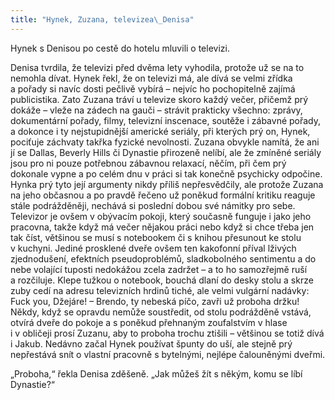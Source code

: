 ```yaml
---
title: "Hynek, Zuzana, televizea\_Denisa"
---
```


Hynek s Denisou po cestě do hotelu mluvili o televizi.

Denisa tvrdila, že televizi před dvěma lety vyhodila, protože už se na to nemohla dívat. Hynek řekl, že on televizi má, ale dívá se velmi zřídka a pořady si navíc dosti pečlivě vybírá – nejvíc ho pochopitelně zajímá publicistika. Zato Zuzana tráví u televize skoro každý večer, přičemž prý dokáže – vleže na zádech na gauči – strávit prakticky všechno: zprávy, dokumentární pořady, filmy, televizní inscenace, soutěže i zábavné pořady, a dokonce i ty nejstupidnější americké seriály, při kterých prý on, Hynek, pociťuje záchvaty takřka fyzické nevolnosti. Zuzana obvykle namítá, že ani jí se Dallas, Beverly Hills či Dynastie přirozeně nelíbí, ale že zmíněné seriály jsou pro ni pouze potřebnou zábavnou relaxací, něčím, při čem prý dokonale vypne a po celém dnu v práci si tak konečně psychicky odpočine. Hynka prý tyto její argumenty nikdy příliš nepřesvědčily, ale protože Zuzana na jeho občasnou a po pravdě řečeno už poněkud formální kritiku reaguje stále podrážděněji, nechává si poslední dobou své námitky pro sebe. Televizor je ovšem v obývacím pokoji, který současně funguje i jako jeho pracovna, takže když má večer nějakou práci nebo když si chce třeba jen tak číst, většinou se musí s notebookem či s knihou přesunout ke stolu v kuchyni. Jediné prosklené dveře ovšem ten kakofonní příval lživých zjednodušení, efektních pseudoproblémů, sladkobolného sentimentu a do nebe volající tuposti nedokážou zcela zadržet – a to ho samozřejmě ruší a rozčiluje. Klepe tužkou o notebook, bouchá dlaní do desky stolu a skrze zuby cedí na adresu televizních hrdinů tiché, ale velmi vulgární nadávky: Fuck you, Džejáre! – Brendo, ty nebeská píčo, zavři už proboha držku! Někdy, když se opravdu nemůže soustředit, od stolu podrážděně vstává, otvírá dveře do pokoje a s poněkud přehnaným zoufalstvím v hlase i v obličeji prosí Zuzanu, aby to proboha trochu ztišili – většinou se totiž dívá i Jakub. Nedávno začal Hynek používat špunty do uší, ale stejně prý nepřestává snít o vlastní pracovně s bytelnými, nejlépe čalouněnými dveřmi.

„Proboha,“ řekla Denisa zděšeně. „Jak můžeš žít s někým, komu se líbí Dynastie?“
